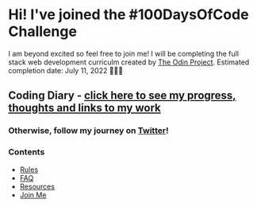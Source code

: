# Hi! I've joined the #100DaysOfCode Challenge
I am beyond excited so feel free to join me! I will be completing the full stack web development curriculm created by [The Odin Project](www.theodinproject.com). Estimated completion date: July 11, 2022 👩🏻‍💻 


## Coding Diary - [click here to see my progress, thoughts and links to my work](log.md)

### Otherwise, follow my journey on [Twitter](https://twitter.com/jasminepvodev)!

### Contents
* [Rules](rules.md)
* [FAQ](FAQ.md)
* [Resources](resources.md)
* [Join Me](join-me-here.md)
